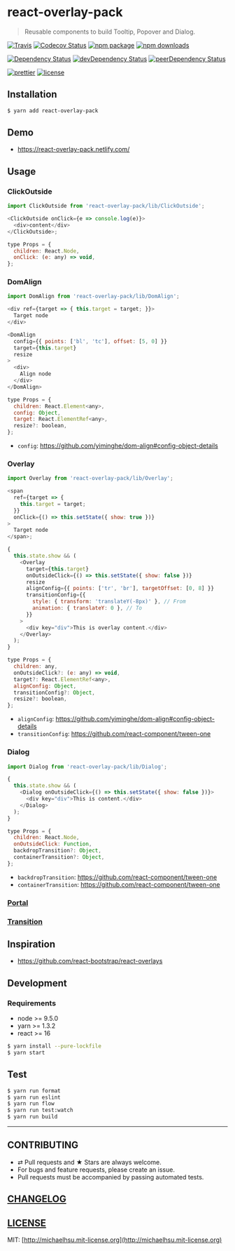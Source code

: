 # react-overlay-pack

> Reusable components to build Tooltip, Popover and Dialog.

[![Travis][build-badge]][build]
[![Codecov Status][codecov-badge]][codecov]
[![npm package][npm-badge]][npm]
[![npm downloads][npm-downloads]][npm]

[![Dependency Status][dependency-badge]][dependency]
[![devDependency Status][devdependency-badge]][devdependency]
[![peerDependency Status][peerdependency-badge]][peerdependency]

[![prettier][prettier-badge]][prettier]
[![license][license-badge]][license]

## Installation

```sh
$ yarn add react-overlay-pack
```

## Demo

* https://react-overlay-pack.netlify.com/

## Usage

### ClickOutside

```js
import ClickOutside from 'react-overlay-pack/lib/ClickOutside';

<ClickOutside onClick={e => console.log(e)}>
  <div>content</div>
</ClickOutside>;
```

```js
type Props = {
  children: React.Node,
  onClick: (e: any) => void,
};
```

### DomAlign

```js
import DomAlign from 'react-overlay-pack/lib/DomAlign';

<div ref={target => { this.target = target; }}>
  Target node
</div>

<DomAlign
  config={{ points: ['bl', 'tc'], offset: [5, 0] }}
  target={this.target}
  resize
>
  <div>
    Align node
  </div>
</DomAlign>
```

```js
type Props = {
  children: React.Element<any>,
  config: Object,
  target: React.ElementRef<any>,
  resize?: boolean,
};
```

* `config`: https://github.com/yiminghe/dom-align#config-object-details

### Overlay

```js
import Overlay from 'react-overlay-pack/lib/Overlay';

<span
  ref={target => {
    this.target = target;
  }}
  onClick={() => this.setState({ show: true })}
>
  Target node
</span>;

{
  this.state.show && (
    <Overlay
      target={this.target}
      onOutsideClick={() => this.setState({ show: false })}
      resize
      alignConfig={{ points: ['tr', 'br'], targetOffset: [0, 8] }}
      transitionConfig={{
        style: { transform: 'translateY(-8px)' }, // From
        animation: { translateY: 0 }, // To
      }}
    >
      <div key="div">This is overlay content.</div>
    </Overlay>
  );
}
```

```js
type Props = {
  children: any,
  onOutsideClick?: (e: any) => void,
  target?: React.ElementRef<any>,
  alignConfig: Object,
  transitionConfig?: Object,
  resize?: boolean,
};
```

* `alignConfig`: https://github.com/yiminghe/dom-align#config-object-details
* `transitionConfig`: https://github.com/react-component/tween-one

### Dialog

```js
import Dialog from 'react-overlay-pack/lib/Dialog';

{
  this.state.show && (
    <Dialog onOutsideClick={() => this.setState({ show: false })}>
      <div key="div">This is content.</div>
    </Dialog>
  );
}
```

```js
type Props = {
  children: React.Node,
  onOutsideClick: Function,
  backdropTransition?: Object,
  containerTransition?: Object,
};
```

* `backdropTransition`: https://github.com/react-component/tween-one
* `containerTransition`: https://github.com/react-component/tween-one

### [Portal](https://github.com/tajo/react-portal)

### [Transition](https://github.com/react-component/tween-one)

## Inspiration

* https://github.com/react-bootstrap/react-overlays

## Development

### Requirements

* node >= 9.5.0
* yarn >= 1.3.2
* react >= 16

```sh
$ yarn install --pure-lockfile
$ yarn start
```

## Test

```sh
$ yarn run format
$ yarn run eslint
$ yarn run flow
$ yarn run test:watch
$ yarn run build
```

---

## CONTRIBUTING

* ⇄ Pull requests and ★ Stars are always welcome.
* For bugs and feature requests, please create an issue.
* Pull requests must be accompanied by passing automated tests.

## [CHANGELOG](CHANGELOG.md)

## [LICENSE](LICENSE)

MIT: [http://michaelhsu.mit-license.org](http://michaelhsu.mit-license.org)

[build-badge]: https://img.shields.io/travis/evenchange4/react-overlay-pack/master.svg?style=flat-square
[build]: https://travis-ci.org/evenchange4/react-overlay-pack
[npm-badge]: https://img.shields.io/npm/v/react-overlay-pack.svg?style=flat-square
[npm]: https://www.npmjs.org/package/react-overlay-pack
[codecov-badge]: https://img.shields.io/codecov/c/github/evenchange4/react-overlay-pack.svg?style=flat-square
[codecov]: https://codecov.io/github/evenchange4/react-overlay-pack?branch=master
[npm-downloads]: https://img.shields.io/npm/dt/react-overlay-pack.svg?style=flat-square
[license-badge]: https://img.shields.io/npm/l/react-overlay-pack.svg?style=flat-square
[license]: http://michaelhsu.mit-license.org/
[dependency-badge]: https://david-dm.org/evenchange4/react-overlay-pack.svg?style=flat-square
[dependency]: https://david-dm.org/evenchange4/react-overlay-pack
[devdependency-badge]: https://david-dm.org/evenchange4/react-overlay-pack/dev-status.svg?style=flat-square
[devdependency]: https://david-dm.org/evenchange4/react-overlay-pack#info=devDependencies
[peerdependency-badge]: https://david-dm.org/evenchange4/react-overlay-pack/peer-status.svg?style=flat-square
[peerdependency]: https://david-dm.org/evenchange4/react-overlay-pack#info=peerDependencies
[prettier-badge]: https://img.shields.io/badge/styled_with-prettier-ff69b4.svg?style=flat-square
[prettier]: https://github.com/prettier/prettier
